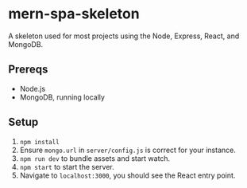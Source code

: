 # mern-spa-skeleton
A skeleton used for most projects using the Node, Express, React, and MongoDB.

## Prereqs
* Node.js
* MongoDB, running locally

## Setup
1. `npm install`
2. Ensure `mongo.url` in `server/config.js` is correct for your instance.
3. `npm run dev` to bundle assets and start watch.
4. `npm start` to start the server.
5. Navigate to `localhost:3000`, you should see the React entry point.

